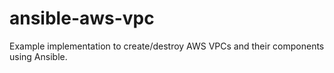 # ansible-aws-vpc
Example implementation to create/destroy AWS VPCs and their components using Ansible.
